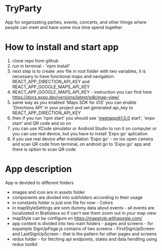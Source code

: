 # TryParty

App for organizating parties, events, concerts, and other things where people can meet and have some nice time spend together

# How to install and start app

1. clone repo from github
2. run in terminal - 'npm install'
3. next step is to create .env file in root folder with two variables, it is necessary to have functional maps and navigation: REACT_APP_DIRECTION_API_KEY and REACT_APP_GOOGLE_MAPS_API_KEY
4. REACT_APP_GOOGLE_MAPS_API_KEY - instruction you can find here https://docs.expo.dev/versions/latest/sdk/map-view/
5. same way as you enabled 'Maps SDK for iOS' you can enable 'Directions API' in your project and set generated api_key to REACT_APP_DIRECTION_API_KEY
6. then if you run 'npm start' you should see 'meetapp@1.0.0 start', 'expo start' and QR code and so on
7. you can use XCode simulator or Android Studio to run it on computer or you can use real device, but you have to install 'Expo go' aplication
8. if you use real device after installation 'Expo go' - on ios open camera and scan QR code from terminal, on android go to 'Expo go' app and there is option to scan QR code

# App description

App is devided to different folders
- images and icon are in assets folder
- components are divided into subfolders according to their usage
- in constants folder is just one file for now - Colors
- in mapStyleSettings are som dummy data about events - all events are localizated in Bratislava so if can't see them zoom out in your map view 
- mapStyle can be configure on https://mapstyle.withgoogle.com/
- app content is divided into two main folders - pages and screens - for expample SignUpPage.js contains of two screens - FirstSignUpScreen and LastSignUpScreen - that is the pattern for other pages and screens
- redux folder - for fetching api endpoints, states and data hendling using redux toolkit
